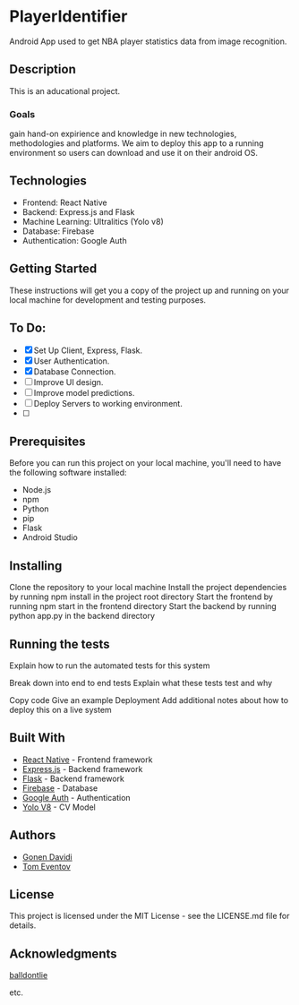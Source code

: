 # PlayerIdentifier
Android App used to get NBA player statistics data from image recognition.

## Description
This is an aducational project.
### Goals 
gain hand-on expirience and knowledge in new technologies, methodologies and platforms.
We aim to deploy this app to a running environment so users can download and use it on their android OS. 

## Technologies
* Frontend: React Native
* Backend: Express.js and Flask
* Machine Learning: Ultralitics (Yolo v8)
* Database: Firebase
* Authentication: Google Auth

## Getting Started
These instructions will get you a copy of the project up and running on your local machine for development and testing purposes.

## To Do:
- [x] Set Up Client, Express, Flask.
- [x] User Authentication.
- [x] Database Connection.
- [ ] Improve UI design.
- [ ] Improve model predictions.
- [ ] Deploy Servers to working environment.
- [ ] 

## Prerequisites
Before you can run this project on your local machine, you'll need to have the following software installed:
* Node.js
* npm
* Python
* pip
* Flask
* Android Studio

## Installing
Clone the repository to your local machine
Install the project dependencies by running npm install in the project root directory
Start the frontend by running npm start in the frontend directory
Start the backend by running python app.py in the backend directory

## Running the tests
Explain how to run the automated tests for this system

Break down into end to end tests
Explain what these tests test and why

Copy code
Give an example
Deployment
Add additional notes about how to deploy this on a live system

## Built With
* [React Native](https://reactnative.dev/) - Frontend framework
* [Express.js](https://expressjs.com/) - Backend framework
* [Flask](https://flask.palletsprojects.com/en/2.2.x/) - Backend framework
* [Firebase](https://firebase.google.com/) - Database
* [Google Auth](https://developers.google.com/identity/protocols/oauth2) - Authentication
* [Yolo V8](https://github.com/ultralytics/ultralytics) - CV Model

## Authors
* [Gonen Davidi](https://github.com/gonend)
* [Tom Eventov](https://github.com/teventov5/)

## License
This project is licensed under the MIT License - see the LICENSE.md file for details.

## Acknowledgments
[balldontlie](https://www.balldontlie.io/home.html#introduction)

etc.
